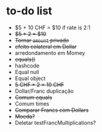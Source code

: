 # to-do list

* $5 + 10 CHF = $10 if rate is 2:1
* ~~$5 * 2 = $10~~
* ~~Tornar `amount` privado~~
* ~~efeito colateral em Dollar~~
* arredondamento em Momey
* ~~equals()~~
* hashcode
* Equal null
* Equal object
* ~~5 CHF * 2 = 10 CHF~~
* Dollar/Franc duplicação
* ~~Comum equals~~
* Comum times
* ~~Comparar Francs com Dollars~~
* ~~Moeda?~~
* Deletar testFrancMultiplications?